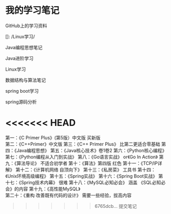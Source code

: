 # 我的学习笔记

GitHub上的学习资料

[]: /Linux学习/

Java编程思想笔记

Java进阶学习

Linux学习

数据结构与算法笔记

spring boot学习

spring源码分析

<<<<<<< HEAD
=======
第一：《C Primer Plus》(第5版）中文版  买新版  
第二：《C++Primer》中文版
第三：《C++ Primer Plus》 比第二更适合零基础
第四：《Java编程思想》
第五：《Java核心技术》卷1卷2
第六：《Python核心编程》
第七：《Python编程从入门到实战》
第八：《Go语言实战》 or《Go In Action》
第九：《算法导论》 不适合初学者
第十：《算法》第四版 红色 
第十一：《TCP/IP详解》
第十二：《计算机网络 自顶向下》
第十三：《私房菜》  工具书
第十四：《Unix环境高级编程》
第十五：《Spring实战》
第十六：《Spring Boot实战》
第十七：《Spring技术内幕》 很难
第十八：《MySQL必知必会》   涵盖 《SQL必知必会》的内容
第十九：《高性能MySQL》  
第二十：《重构 改善既有代码的设计》 需要一些经验，拔高内容

>>>>>>> 6765dcb... 提交笔记
